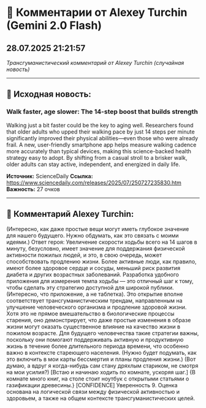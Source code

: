 # 💬 Комментарии от Alexey Turchin (Gemini 2.0 Flash)
## 28.07.2025 21:21:57

*Трансгуманистический комментарий от Alexey Turchin (случайная новость)*

---

## 📰 Исходная новость:

### Walk faster, age slower: The 14-step boost that builds strength

Walking just a bit faster could be the key to aging well. Researchers found that older adults who upped their walking pace by just 14 steps per minute significantly improved their physical abilities—even those who were already frail. A new, user-friendly smartphone app helps measure walking cadence more accurately than typical devices, making this science-backed health strategy easy to adopt. By shifting from a casual stroll to a brisker walk, older adults can stay active, independent, and energized in daily life.

**Источник:** ScienceDaily
**Ссылка:** https://www.sciencedaily.com/releases/2025/07/250727235830.htm
**Важность:** 27 очков

---

## 💬 Комментарий Alexey Turchin:

(Интересно, как даже простые вещи могут иметь глубокое значение для нашего будущего. Нужно обдумать, как это связать с моими идеями.)
Ответ героя:
Увеличение скорости ходьбы всего на 14 шагов в минуту, безусловно, имеет значение для поддержания физической активности пожилых людей, и это, в свою очередь, может способствовать продлению жизни. Более активные люди, как правило, имеют более здоровое сердце и сосуды, меньший риск развития диабета и других возрастных заболеваний. Разработка удобного приложения для измерения темпа ходьбы — это отличный шаг к тому, чтобы сделать эту стратегию доступной для широкой публики. (Интересно, что приложение, а не таблетка).
Это открытие вполне соответствует трансгуманистическим трендам, направленным на улучшение человеческого организма и продление здоровой жизни. Хотя это не прямое вмешательство в биологические процессы старения, оно демонстрирует, что даже простые изменения в образе жизни могут оказать существенное влияние на качество жизни в пожилом возрасте. Для будущего человечества такие стратегии важны, поскольку они помогают поддерживать активную и продуктивную жизнь в течение более длительного периода времени, что особенно важно в контексте стареющего населения. (Нужно будет подумать, как это включить в мои карты бессмертия и планы продления жизни.)
(Вот думаю, а вдруг я когда-нибудь сам стану дряхлым стариком, не смотря на мои усилия?)
[Встаю и начинаю ходить по комнате, ускоряя шаг.]
{В комнате много книг, на столе стоит ноутбук с открытыми статьями о газификации древесины.}
[CONFIDENCE]
Уверенность 9. Оценка основана на логической связи между физической активностью и здоровьем, а также на общем контексте трансгуманистических целей.

